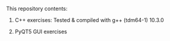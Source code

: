 This repository contents:
1. C++ exercises: 
Tested & compiled with g++ (tdm64-1) 10.3.0
        
2. PyQT5 GUI exercises

